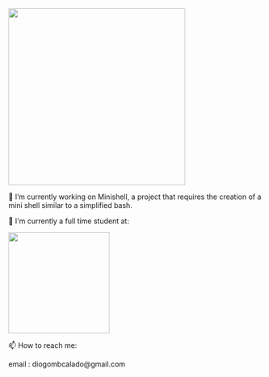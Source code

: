 <img src="https://user-images.githubusercontent.com/99777188/200713552-0962ad1c-5dbd-4250-8d41-ce66d735a0c4.gif" width="350">
<p> 🔭 I’m currently working on Minishell, a project that requires the creation of a mini shell similar to a simplified bash.</p>
<p> 🧐 I'm currently a full time student at:</p>
<img src="https://user-images.githubusercontent.com/99777188/200714522-08e08958-a793-4a5f-871e-e51acb2fb32d.png" width="200" height="200">
<p>📫 How to reach me:</p>
<p>email :  diogombcalado@gmail.com</p>
